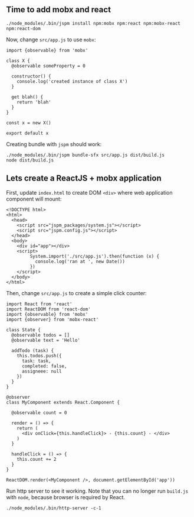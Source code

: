## Time to add mobx and react

```
./node_modules/.bin/jspm install npm:mobx npm:react npm:mobx-react npm:react-dom
```

Now, change `src/app.js` to use `mobx`:
```
import {observable} from 'mobx'

class X {
  @observable someProperty = 0

  constructor() {
    console.log('created instance of class X')
  }

  get blah() {
    return 'blah'
  }
}

const x = new X()

export default x
```

Creating bundle with `jspm` should work:
```
./node_modules/.bin/jspm bundle-sfx src/app.js dist/build.js
node dist/build.js
```

## Lets create a ReactJS + mobx application

First, update `index.html` to create DOM `<div>` where web application
component will mount:
```
<!DOCTYPE html>
<html>
  <head>
    <script src="jspm_packages/system.js"></script>
    <script src="jspm.config.js"></script>
  </head>
  <body>
    <div id="app"></div>
    <script>
         System.import('./src/app.js').then(function (x) {
           console.log('ran at ', new Date())
         })
    </script>
  </body>
</html>
```

Then, change `src/app.js` to create a simple click counter:
```
import React from 'react'
import ReactDOM from 'react-dom'
import {observable} from 'mobx'
import {observer} from 'mobx-react'

class State {
  @observable todos = []
  @observable text = 'Hello'

  addTodo (task) {
    this.todos.push({
      task: task,
      completed: false,
      assigneee: null
    })
  }
}

@observer
class MyComponent extends React.Component {

  @observable count = 0

  render = () => {
    return (
      <div onClick={this.handleClick}> - {this.count} - </div>
    )
  }

  handleClick = () => {
    this.count += 2
  }
}

ReactDOM.render(<MyComponent />, document.getElementById('app'))
```

Run http server to see it working. Note that you can no longer run `build.js` with
`node`, because browser is required by React.
```
./node_modules/.bin/http-server -c-1
```
